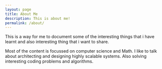 ```yaml
---
layout: page
title: About Me
description: This is about me!
permalink: /about/
---
```

<p>This is a way for me to document some of the interesting things that i have learnt and also interesting thing that i want to share. 

<p>Most of the content is focussed on computer science and Math. I like to talk about architecting and designing highly scalable systems. Also solving interesting coding problems and algorithms.